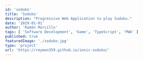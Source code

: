 ```yaml
---
id: 'soduko'
title: 'Soduko'
description: "Progressive Web Application to play Sudoku."
date: '2019-01-01'
author: 'Ramón Morcillo'
tags: [ 'Software Development', 'Game', 'TypeScript', 'PWA' ]
published: true
featuredImage: './soduko.jpg'
type: 'project'
url: 'https://reymon359.github.io/ionic-soduko/'
---
```

